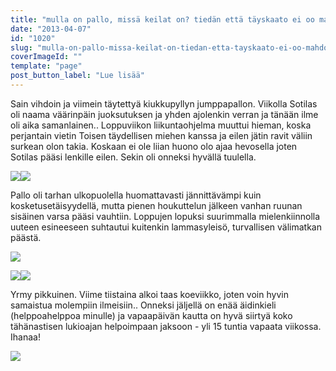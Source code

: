 ```yaml
---
title: "mulla on pallo, missä keilat on? tiedän että täyskaato ei oo mahdoton."
date: "2013-04-07"
id: "1020"
slug: "mulla-on-pallo-missa-keilat-on-tiedan-etta-tayskaato-ei-oo-mahdoton"
coverImageId: ""
template: "page"
post_button_label: "Lue lisää"
---
```


  

Sain vihdoin ja viimein täytettyä kiukkupyllyn jumppapallon. Viikolla Sotilas oli naama väärinpäin juoksutuksen ja yhden ajolenkin verran ja tänään ilme oli aika samanlainen.. Loppuviikon liikuntaohjelma muuttui hieman, koska perjantain vietin Toisen täydellisen miehen kanssa ja eilen jätin ravit väliin surkean olon takia. Koskaan ei ole liian huono olo ajaa hevosella joten Sotilas pääsi lenkille eilen. Sekin oli onneksi hyvällä tuulella.

  

[![](images/2013.4.7_4.JPG)](http://4.bp.blogspot.com/-7PdMI5lHxV8/UWFlugyRMuI/AAAAAAAAFls/NfW4h7blYhk/s1600/2013.4.7_4.JPG)[![](images/2013.4.7_6.JPG)](http://3.bp.blogspot.com/-3S7mJhNLgPk/UWFluVtHbhI/AAAAAAAAFl0/Mg66vN5u6tQ/s1600/2013.4.7_6.JPG)

  

Pallo oli tarhan ulkopuolella huomattavasti jännittävämpi kuin kosketusetäisyydellä, mutta pienen houkuttelun jälkeen vanhan ruunan sisäinen varsa pääsi vauhtiin. Loppujen lopuksi suurimmalla mielenkiinnolla uuteen esineeseen suhtautui kuitenkin lammasyleisö, turvallisen välimatkan päästä.

  

[![](images/2013.4.7_3.JPG)](http://2.bp.blogspot.com/-2trm5B01Yu4/UWFluPE4d_I/AAAAAAAAFlo/LZGTVqv5POU/s1600/2013.4.7_3.JPG)

  

[![](images/2013.4.7_7.JPG)](http://1.bp.blogspot.com/-qaCkOfSIFVw/UWFlvK2Fv2I/AAAAAAAAFmA/sgJotQ3gcQM/s1600/2013.4.7_7.JPG)[![](images/2013.4.7_8.JPG)](http://2.bp.blogspot.com/-x-3GnOAUzy8/UWFlvk_vvyI/AAAAAAAAFmI/o_NIr73amlc/s1600/2013.4.7_8.JPG)

  

Yrmy pikkuinen. Viime tiistaina alkoi taas koeviikko, joten voin hyvin samaistua molempiin ilmeisiin.. Onneksi jäljellä on enää äidinkieli (helppoahelppoa minulle) ja vapaapäivän kautta on hyvä siirtyä koko tähänastisen lukioajan helpoimpaan jaksoon - yli 15 tuntia vapaata viikossa. Ihanaa!

  

[![](images/ak.png)](http://2.bp.blogspot.com/-AI6kRRZcclk/UWGTWaoNgLI/AAAAAAAAFmU/xsWTt_obYrE/s1600/ak.png)
